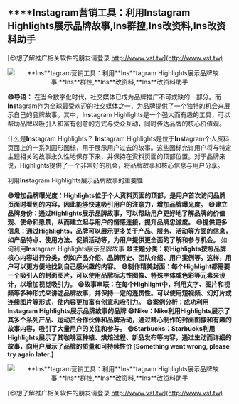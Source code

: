 ## ****Ins**tagram营销工具：利用**Ins**tagram Highlights展示品牌故事,**Ins**群控,**Ins**改资料,**Ins**改资料助手**

[😍想了解推广相关软件的朋友请登录 http://www.vst.tw](http://www.vst.tw)

 <center><img src="https://vst.tw/MP4/tuiguang/png/1.png" alt="**Ins**tagram营销工具：利用**Ins**tagram Highlights展示品牌故事,**Ins**群控,**Ins**改资料,**Ins**改资料助手"></center>

**😄导语：**
在当今数字化时代，社交媒体已成为品牌推广不可或缺的一部分。而**Ins**tagram作为全球最受欢迎的社交媒体之一，为品牌提供了一个独特的机会来展示自己的品牌故事。其中，**Ins**tagram Highlights是一个强大而有趣的工具，可以帮助品牌以吸引人和富有创意的方式与受众互动，同时传达品牌的核心价值观。

什么是**Ins**tagram Highlights？
**Ins**tagram Highlights是位于**Ins**tagram个人资料页面上的一系列圆形图标，用于展示用户过去的故事。这些图标允许用户将与特定主题相关的故事永久性地保存下来，并保持在资料页面的顶部位置。对于品牌来说，Highlights提供了一个非常好的机会，将品牌故事和核心信息与用户分享。

利用**Ins**tagram Highlights展示品牌故事的重要性

**😄增加品牌曝光度：Highlights位于个人资料页面的顶部，是用户首次访问品牌页面时看到的内容，因此能够快速吸引用户的注意力，增加品牌曝光度。**
**😄建立品牌身份：通过Highlights展示品牌故事，可以帮助用户更好地了解品牌的价值观、使命和愿景，从而建立起与用户的情感连接，提升品牌忠诚度。**
**😄提供更多信息：通过Highlights，品牌可以展示更多关于产品、服务、活动等方面的信息，如产品特点、使用方法、促销活动等，为用户提供更全面的了解和参与机会。**
如何利用**Ins**tagram Highlights展示品牌故事
**😄主题分类：将Highlights按照品牌核心内容进行分类，例如产品介绍、品牌历史、团队介绍、用户案例等。这样，用户可以更方便地找到自己感兴趣的内容。**
**😄制作精美封面：每个Highlight都需要一个吸引人的封面图片，可以使用品牌标志性图像、特殊字体或色彩等元素来设计，以增加视觉吸引力。**
**😄故事串联：在每个Highlight中，利用文字、图片和视频等多种形式来讲述品牌故事，并保持一定的连贯性。可以使用短视频、幻灯片或连续图片等形式，使内容更加富有创意和吸引力。**
**😄案例分析：成功利用**Ins**tagram Highlights展示品牌故事的品牌**
**😄Nike：Nike利用Highlights展示了其多个系列产品、运动员合作伙伴和品牌活动，通过精心制作的封面图像和有趣的故事内容，吸引了大量用户的关注和参与。**
**😄Starbucks：Starbucks利用Highlights展示了其咖啡豆种植、烘焙过程、新品发布等内容，通过生动而详细的故事，向用户展示了品牌的质量和可持续性价 [Something went wrong, please try again later.]**

 <center><img src="https://vst.tw/MP4/tuiguang/png/1.png" alt="**Ins**tagram营销工具：利用**Ins**tagram Highlights展示品牌故事,**Ins**群控,**Ins**改资料,**Ins**改资料助手"></center>

[😍想了解推广相关软件的朋友请登录 http://www.vst.tw](http://www.vst.tw)



